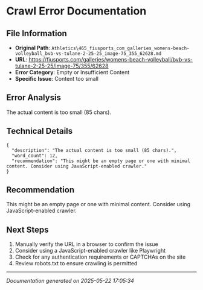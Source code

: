 # Crawl Error Documentation

## File Information
- **Original Path**: `Athletics\465_fiusports_com_galleries_womens-beach-volleyball_bvb-vs-tulane-2-25-25_image-75_355_62628.md`
- **URL**: https://fiusports.com/galleries/womens-beach-volleyball/bvb-vs-tulane-2-25-25/image-75/355/62628
- **Error Category**: Empty or Insufficient Content
- **Specific Issue**: Content too small

## Error Analysis
The actual content is too small (85 chars).

## Technical Details
```
{
  "description": "The actual content is too small (85 chars).",
  "word_count": 12,
  "recommendation": "This might be an empty page or one with minimal content. Consider using JavaScript-enabled crawler."
}
```

## Recommendation
This might be an empty page or one with minimal content. Consider using JavaScript-enabled crawler.

## Next Steps
1. Manually verify the URL in a browser to confirm the issue
2. Consider using a JavaScript-enabled crawler like Playwright
3. Check for any authentication requirements or CAPTCHAs on the site
4. Review robots.txt to ensure crawling is permitted

---
*Documentation generated on 2025-05-22 17:05:34*
